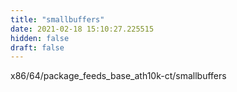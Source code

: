 ```yaml
---
title: "smallbuffers"
date: 2021-02-18 15:10:27.225515
hidden: false
draft: false
---
```


x86/64/package_feeds_base_ath10k-ct/smallbuffers


